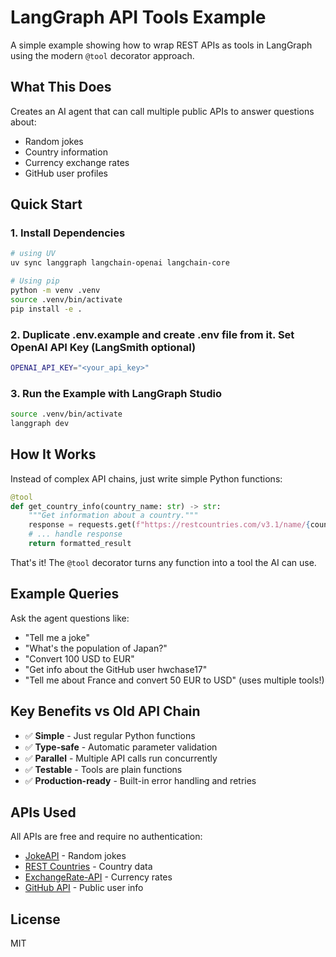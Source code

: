 # LangGraph API Tools Example

A simple example showing how to wrap REST APIs as tools in LangGraph using the modern `@tool` decorator approach.

## What This Does

Creates an AI agent that can call multiple public APIs to answer questions about:
- Random jokes
- Country information
- Currency exchange rates
- GitHub user profiles

## Quick Start

### 1. Install Dependencies

```bash
# using UV
uv sync langgraph langchain-openai langchain-core

# Using pip
python -m venv .venv
source .venv/bin/activate
pip install -e .
```

### 2. Duplicate .env.example and create .env file from it. Set OpenAI API Key (LangSmith optional)
```bash
OPENAI_API_KEY="<your_api_key>"
```

### 3. Run the Example with LangGraph Studio

```bash
source .venv/bin/activate
langgraph dev
```

## How It Works

Instead of complex API chains, just write simple Python functions:

```python
@tool
def get_country_info(country_name: str) -> str:
    """Get information about a country."""
    response = requests.get(f"https://restcountries.com/v3.1/name/{country_name}")
    # ... handle response
    return formatted_result
```

That's it! The `@tool` decorator turns any function into a tool the AI can use.

## Example Queries

Ask the agent questions like:
- "Tell me a joke"
- "What's the population of Japan?"
- "Convert 100 USD to EUR"
- "Get info about the GitHub user hwchase17"
- "Tell me about France and convert 50 EUR to USD" (uses multiple tools!)

## Key Benefits vs Old API Chain

- ✅ **Simple** - Just regular Python functions
- ✅ **Type-safe** - Automatic parameter validation
- ✅ **Parallel** - Multiple API calls run concurrently
- ✅ **Testable** - Tools are plain functions
- ✅ **Production-ready** - Built-in error handling and retries

## APIs Used

All APIs are free and require no authentication:
- [JokeAPI](https://official-joke-api.appspot.com/) - Random jokes
- [REST Countries](https://restcountries.com/) - Country data
- [ExchangeRate-API](https://www.exchangerate-api.com/) - Currency rates
- [GitHub API](https://docs.github.com/en/rest) - Public user info

## License

MIT